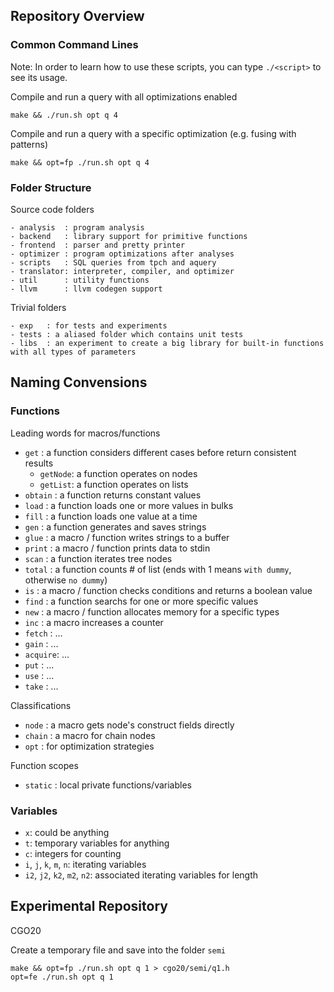 ## Repository Overview

### Common Command Lines

Note: In order to learn how to use these scripts, you can type `./<script>` to
see its usage.

Compile and run a query with all optimizations enabled

    make && ./run.sh opt q 4

Compile and run a query with a specific optimization (e.g. fusing with patterns)

    make && opt=fp ./run.sh opt q 4

### Folder Structure

Source code folders

```
- analysis  : program analysis
- backend   : library support for primitive functions
- frontend  : parser and pretty printer
- optimizer : program optimizations after analyses
- scripts   : SQL queries from tpch and aquery 
- translator: interpreter, compiler, and optimizer
- util      : utility functions
- llvm      : llvm codegen support
```

Trivial folders

```
- exp   : for tests and experiments
- tests : a aliased folder which contains unit tests
- libs  : an experiment to create a big library for built-in functions with all types of parameters
```


## Naming Convensions

### Functions

Leading words for macros/functions

- `get`    : a function considers different cases before return consistent results
    + `getNode`: a function operates on nodes
    + `getList`: a function operates on lists
- `obtain` : a function returns constant values
- `load`   : a function loads one or more values in bulks
- `fill`   : a function loads one value at a time
- `gen`    : a function generates and saves strings
- `glue`   : a macro / function writes strings to a buffer
- `print`  : a macro / function prints data to stdin
- `scan`   : a function iterates tree nodes
- `total`  : a function counts # of list (ends with 1 means `with dummy`, otherwise `no dummy`)
- `is`     : a macro / function checks conditions and returns a boolean value
- `find`   : a function searchs for one or more specific values
- `new`    : a macro / function allocates memory for a specific types
- `inc`    : a macro increases a counter
- `fetch`  : ...
- `gain`   : ...
- `acquire`: ...
- `put`    : ...
- `use`    : ...
- `take`   : ...

Classifications

- `node`   : a macro gets node's construct fields directly
- `chain`  : a macro for chain nodes
- `opt`    : for optimization strategies

Function scopes

- `static` : local private functions/variables

### Variables

- `x`: could be anything
- `t`: temporary variables for anything
- `c`: integers for counting
- `i`, `j`, `k`, `m`, `n`: iterating variables
- `i2`, `j2`, `k2`, `m2`, `n2`: associated iterating variables for length


## Experimental Repository

CGO20

Create a temporary file and save into the folder `semi`

    make && opt=fp ./run.sh opt q 1 > cgo20/semi/q1.h
    opt=fe ./run.sh opt q 1




